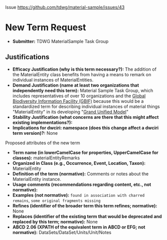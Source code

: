 Issue https://github.com/tdwg/material-sample/issues/43

# New Term Request

* **Submitter:** TDWG MaterialSample Task Group

## Justifications

* **Efficacy Justification (why is this term necessary?):** The addition of the MaterialEntity class benefits from having a means to remark on individual instances of MaterialEntities.
* **Demand Justification (name at least two organizations that independently need this term):** Material Sample Task Group, which includes representatives of over 10 organizations and the [Global Biodiversity Information Facility (GBIF)](https://www.gbif.org/) because this would be a standardized term for describing individual instances of material things "MaterialEntity" in its developing "[Grand Unified Model](https://www.gbif.org/composition/HjlTr705BctcnaZkcjRJq/data-model-principal-composition)"
* **Stability Justification (what concerns are there that this might affect existing implementations?):** 
* **Implications for dwciri: namespace (does this change affect a dwciri term version)?:** None

Proposed attributes of the new term 

* **Term name (in lowerCamelCase for properties, UpperCamelCase for classes):** materialEntityRemarks
* **Organized in Class (e.g., Occurrence, Event, Location, Taxon):** MaterialEntity
* **Definition of the term (normative):** Comments or notes about the MaterialEntity instance.
* **Usage comments (recommendations regarding content, etc., not normative):** 
* **Examples (not normative):** `found in association with charred remains`, `some original fragments missing`
* **Refines (identifier of the broader term this term refines; normative):** None
* **Replaces (identifier of the existing term that would be deprecated and replaced by this term; normative):** None
* **ABCD 2.06 (XPATH of the equivalent term in ABCD or EFG; not normative):** DataSets/DataSet/Units/Unit/Notes
